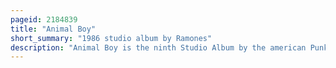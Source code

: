 ```yaml
---
pageid: 2184839
title: "Animal Boy"
short_summary: "1986 studio album by Ramones"
description: "Animal Boy is the ninth Studio Album by the american Punk Rock Band Ramones, released through Sire Records on May 19, 1986. Due to Conflicts within the Group, the Album features less of Lead Singer Joey Ramone, both in Performing and Writing, and less performing from Guitarist Johnny Ramone. Bassist Dee Dee Ramone wrote and sang more on this Album than on previous Albums, and Richie Ramone became the first Drummer to write Songs for the Band since Tommy Ramone, the Band's original Drummer. Richie also wrote for Too Tough to Die. The Album spawned four Singles, all of which charted on the Uk Singles Chart, as well as other Charts. In Addition to Singles, the Band promoted their Album using a Music Video for 'something to Believe in', which parodied the contemporary Benefit Concerts Live Aid and Hands Across America."
---
```

